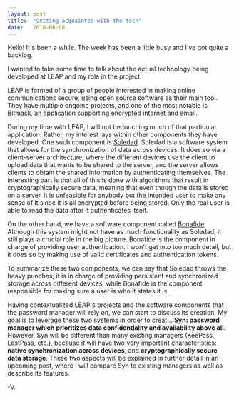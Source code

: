 ```yaml
---
layout: post
title:  "Getting acquainted with the tech"
date:   2018-06-08
---
```

Hello! It's been a while. The week has been a little busy and I've got quite a backlog.

I wanted to take some time to talk about the actual technology being developed at LEAP and my role in the project. 

LEAP is formed of a group of people interested in making online communications secure, using open source software as their main tool. They have multiple ongoing projects, and one of the most notable is [Bitmask](https://bitmask.net/), an application supporting encrypted internet and email. 

During my time with LEAP, I will not be touching much of that particular application. Rather, my interest lays within other components they have developed. One such component is [Soledad](https://leap.se/soledad). Soledad is a software system that allows for the synchronization of data across devices. It does so via a client-server architecture, where the different devices use the client to upload data that wants to be shared to the server, and the server allows clients to obtain the shared information by authenticating themselves. The interesting part is that all of this is done with algorithms that result in cryptographically secure data, meaning that even though the data is stored on a server, it is unfeasible for anybody but the intended user to make any sense of it since it is all encrypted before being stored. Only the real user is able to read the data after it authenticates itself. 

On the other hand, we have a software component called [Bonafide](https://leap.se/en/docs/design/bonafide). Although this system might not have as much functionality as Soledad, it still plays a crucial role in the big picture. Bonafide is the component in charge of providing user authentication. I won't get into too much detail, but it does so by making use of valid certificates and authentication tokens. 

To summarize these two components, we can say that Soledad throws the heavy punches; it is in charge of providing persistent and synchronized storage across different devices, while Bonafide is the component responsible for making sure a user is who it states it is.

Having contextualized LEAP's projects and the software components that the password manager will rely on, we can start to discuss its creation. My goal is to leverage these two systems in order to creat... **Syn: password manager which prioritizes data confidentiality and availability above all**. However, Syn will be different than many existing managers (KeePass, LastPass, etc.), because it will have two very important characteristics: **native synchronization across devices**, and **cryptographically secure data storage**. These two aspects will be explained in further detail in an upcoming post, where I will compare Syn to existing managers as well as describe its features.


-V.
